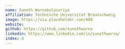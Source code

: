 ```yaml
---
name: Suneth Warnakulasuriya
affiliation: Technische Universitat Braunschweig
image: https://via.placeholder.com/400
website:
github: https://github.com/sunethwarna
linkedin: https://www.linkedin.com/in/sunethwarna/
index: 4
---
```

